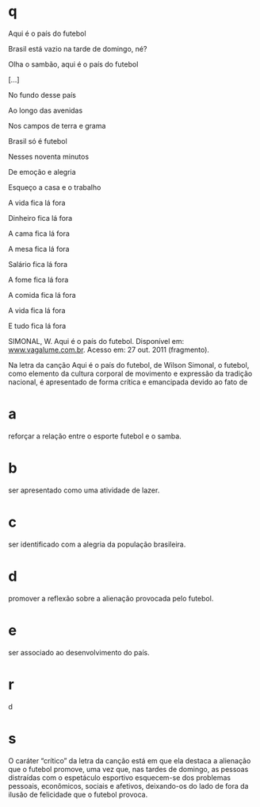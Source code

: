 # q
Aqui é o país do futebol

Brasil está vazio na tarde de domingo, né?

Olha o sambão, aqui é o país do futebol

\[...]

No fundo desse país

Ao longo das avenidas

Nos campos de terra e grama

Brasil só é futebol

Nesses noventa minutos

De emoção e alegria

Esqueço a casa e o trabalho

A vida fica lá fora

Dinheiro fica lá fora

A cama fica lá fora

A mesa fica lá fora

Salário fica lá fora

A fome fica lá fora

A comida fica lá fora

A vida fica lá fora

E tudo fica lá fora

SIMONAL, W. Aqui é o país do futebol. Disponível em: www.vagalume.com.br. Acesso em: 27 out. 2011 (fragmento).

Na letra da canção Aqui é o país do futebol, de Wilson Simonal, o futebol, como elemento da cultura corporal de movimento e expressão da tradição nacional, é apresentado de forma crítica e emancipada devido ao fato de

# a
reforçar a relação entre o esporte futebol e o samba.

# b
ser apresentado como uma atividade de lazer.

# c
ser identificado com a alegria da população brasileira.

# d
promover a reflexão sobre a alienação provocada pelo futebol.

# e
ser associado ao desenvolvimento do país.

# r
d

# s
O caráter “crítico” da letra da canção está em que ela destaca a alienação que o futebol promove, uma vez que, nas tardes de domingo, as pessoas distraídas com o espetáculo esportivo esquecem-se dos problemas pessoais, econômicos, sociais e afetivos, deixando-os do lado de fora da ilusão de felicidade que o futebol provoca.

